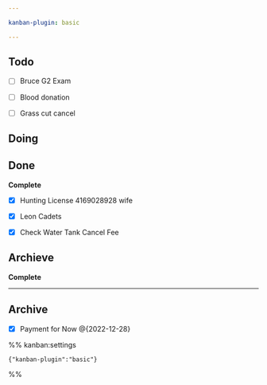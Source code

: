 ```yaml
---

kanban-plugin: basic

---
```


## Todo

- [ ] Bruce G2 Exam
- [ ] Blood donation
- [ ] Grass cut cancel


## Doing



## Done

**Complete**
- [x] Hunting  License 4169028928 wife
- [x] Leon Cadets
- [x] Check Water Tank Cancel Fee


## Archieve

**Complete**


***

## Archive

- [x] Payment for Now @{2022-12-28}

%% kanban:settings
```
{"kanban-plugin":"basic"}
```
%%